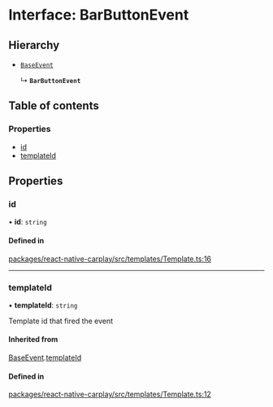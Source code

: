 # Interface: BarButtonEvent

## Hierarchy

- [`BaseEvent`](/docs/BaseEvent.md)

  ↳ **`BarButtonEvent`**

## Table of contents

### Properties

- [id](/docs/BarButtonEvent.md#id)
- [templateId](/docs/BarButtonEvent.md#templateid)

## Properties

### id

• **id**: `string`

#### Defined in

[packages/react-native-carplay/src/templates/Template.ts:16](https://github.com/birkir/react-native-carplay/blob/2f9bd9c/packages/react-native-carplay/src/templates/Template.ts#L16)

___

### templateId

• **templateId**: `string`

Template id that fired the event

#### Inherited from

[BaseEvent](/docs/BaseEvent.md).[templateId](/docs/BaseEvent.md#templateid)

#### Defined in

[packages/react-native-carplay/src/templates/Template.ts:12](https://github.com/birkir/react-native-carplay/blob/2f9bd9c/packages/react-native-carplay/src/templates/Template.ts#L12)
